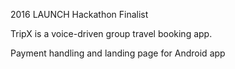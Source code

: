 2016 LAUNCH Hackathon Finalist

TripX is a voice-driven group travel booking app.


Payment handling and landing page for Android app 
